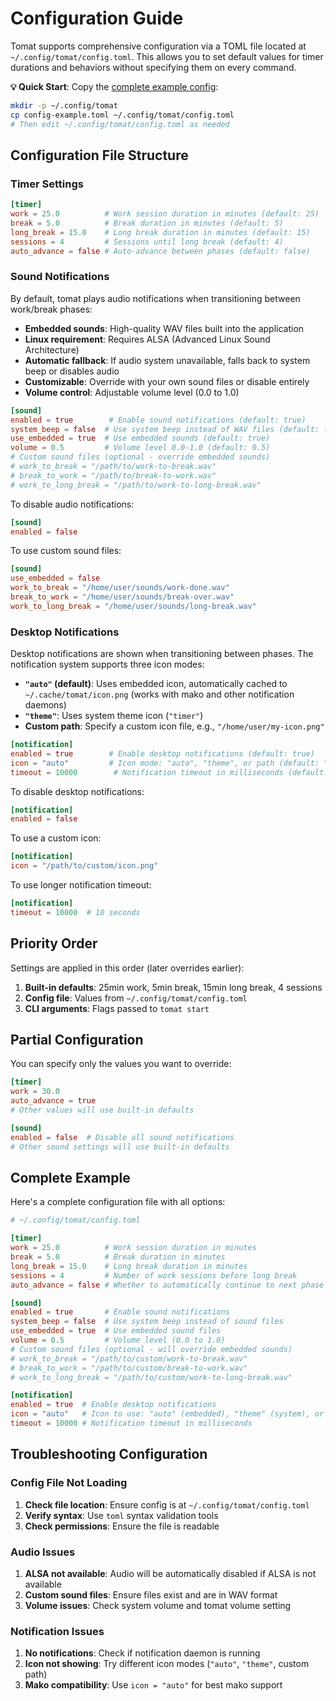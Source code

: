 # Configuration Guide

Tomat supports comprehensive configuration via a TOML file located at
`~/.config/tomat/config.toml`. This allows you to set default values for timer
durations and behaviors without specifying them on every command.

**💡 Quick Start**: Copy the [complete example config](../config-example.toml):

```bash
mkdir -p ~/.config/tomat
cp config-example.toml ~/.config/tomat/config.toml
# Then edit ~/.config/tomat/config.toml as needed
```

## Configuration File Structure

### Timer Settings

```toml
[timer]
work = 25.0          # Work session duration in minutes (default: 25)
break = 5.0          # Break duration in minutes (default: 5)
long_break = 15.0    # Long break duration in minutes (default: 15)
sessions = 4         # Sessions until long break (default: 4)
auto_advance = false # Auto-advance between phases (default: false)
```

### Sound Notifications

By default, tomat plays audio notifications when transitioning between
work/break phases:

- **Embedded sounds**: High-quality WAV files built into the application
- **Linux requirement**: Requires ALSA (Advanced Linux Sound Architecture)
- **Automatic fallback**: If audio system unavailable, falls back to system beep
  or disables audio
- **Customizable**: Override with your own sound files or disable entirely
- **Volume control**: Adjustable volume level (0.0 to 1.0)

```toml
[sound]
enabled = true        # Enable sound notifications (default: true)
system_beep = false  # Use system beep instead of WAV files (default: false)
use_embedded = true  # Use embedded sounds (default: true)
volume = 0.5         # Volume level 0.0-1.0 (default: 0.5)
# Custom sound files (optional - override embedded sounds)
# work_to_break = "/path/to/work-to-break.wav"
# break_to_work = "/path/to/break-to-work.wav"
# work_to_long_break = "/path/to/work-to-long-break.wav"
```

To disable audio notifications:

```toml
[sound]
enabled = false
```

To use custom sound files:

```toml
[sound]
use_embedded = false
work_to_break = "/home/user/sounds/work-done.wav"
break_to_work = "/home/user/sounds/break-over.wav"
work_to_long_break = "/home/user/sounds/long-break.wav"
```

### Desktop Notifications

Desktop notifications are shown when transitioning between phases. The
notification system supports three icon modes:

- **`"auto"` (default)**: Uses embedded icon, automatically cached to
  `~/.cache/tomat/icon.png` (works with mako and other notification daemons)
- **`"theme"`**: Uses system theme icon (`"timer"`)
- **Custom path**: Specify a custom icon file, e.g., `"/home/user/my-icon.png"`

```toml
[notification]
enabled = true        # Enable desktop notifications (default: true)
icon = "auto"         # Icon mode: "auto", "theme", or path (default: "auto")
timeout = 10000        # Notification timeout in milliseconds (default: 3000)
```

To disable desktop notifications:

```toml
[notification]
enabled = false
```

To use a custom icon:

```toml
[notification]
icon = "/path/to/custom/icon.png"
```

To use longer notification timeout:

```toml
[notification]
timeout = 10000  # 10 seconds
```

## Priority Order

Settings are applied in this order (later overrides earlier):

1. **Built-in defaults**: 25min work, 5min break, 15min long break, 4 sessions
2. **Config file**: Values from `~/.config/tomat/config.toml`
3. **CLI arguments**: Flags passed to `tomat start`

## Partial Configuration

You can specify only the values you want to override:

```toml
[timer]
work = 30.0
auto_advance = true
# Other values will use built-in defaults

[sound]
enabled = false  # Disable all sound notifications
# Other sound settings will use built-in defaults
```

## Complete Example

Here's a complete configuration file with all options:

```toml
# ~/.config/tomat/config.toml

[timer]
work = 25.0          # Work session duration in minutes
break = 5.0          # Break duration in minutes
long_break = 15.0    # Long break duration in minutes
sessions = 4         # Number of work sessions before long break
auto_advance = false # Whether to automatically continue to next phase

[sound]
enabled = true       # Enable sound notifications
system_beep = false  # Use system beep instead of sound files
use_embedded = true  # Use embedded sound files
volume = 0.5         # Volume level (0.0 to 1.0)
# Custom sound files (optional - will override embedded sounds)
# work_to_break = "/path/to/custom/work-to-break.wav"
# break_to_work = "/path/to/custom/break-to-work.wav"
# work_to_long_break = "/path/to/custom/work-to-long-break.wav"

[notification]
enabled = true  # Enable desktop notifications
icon = "auto"   # Icon to use: "auto" (embedded), "theme" (system), or "/path/to/icon.png" (custom)
timeout = 10000 # Notification timeout in milliseconds
```

## Troubleshooting Configuration

### Config File Not Loading

1. **Check file location**: Ensure config is at `~/.config/tomat/config.toml`
2. **Verify syntax**: Use `toml` syntax validation tools
3. **Check permissions**: Ensure the file is readable

### Audio Issues

1. **ALSA not available**: Audio will be automatically disabled if ALSA is not
   available
2. **Custom sound files**: Ensure files exist and are in WAV format
3. **Volume issues**: Check system volume and tomat volume setting

### Notification Issues

1. **No notifications**: Check if notification daemon is running
2. **Icon not showing**: Try different icon modes (`"auto"`, `"theme"`, custom
   path)
3. **Mako compatibility**: Use `icon = "auto"` for best mako support
